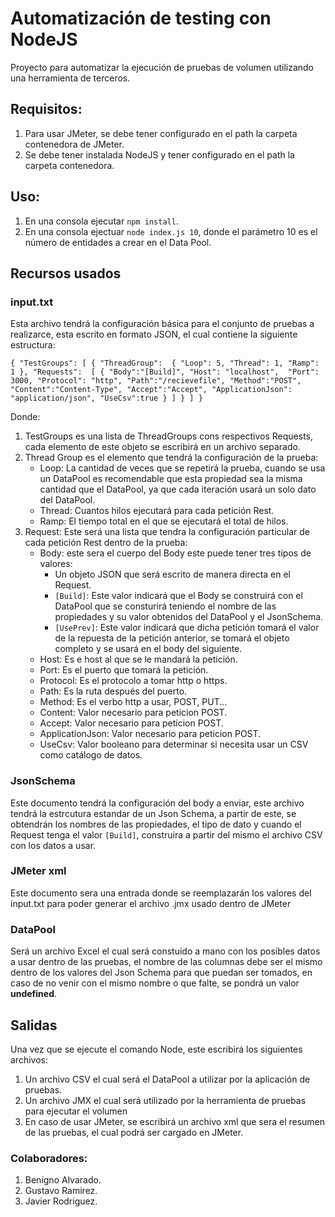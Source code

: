 # Automatización de testing con NodeJS

Proyecto para automatizar la ejecución de pruebas de volumen utilizando una herramienta de terceros.

## Requisitos:

 1. Para usar JMeter, se debe tener configurado en el path la carpeta contenedora de JMeter.
 2. Se debe tener instalada NodeJS y tener configurado en el path la carpeta contenedora.

## Uso:

1. En una consola ejecutar `npm install`.
2. En una consola ejectuar `node index.js 10`, donde el parámetro 10 es el número de entidades a crear en el Data Pool.

## Recursos usados

### input.txt

Esta archivo tendrá la configuración básica para el conjunto de pruebas a realizarce, esta escrito en formato JSON,  el cual contiene la siguiente estructura:

`{
    "TestGroups": [
        {
            "ThreadGroup": 
            {
                "Loop": 5,
                "Thread": 1,
                "Ramp": 1
            },
            "Requests": 
            [
                {
                    "Body":"[Build]",
                    "Host": "localhost", 
                    "Port": 3000,
                    "Protocol": "http",
                    "Path":"/recievefile",
                    "Method":"POST",
                    "Content":"Content-Type",
                    "Accept":"Accept",
                    "ApplicationJson": "application/json",
                    "UseCsv":true
                }
            ]
        }
    ]
}`

Donde:

 1. TestGroups es una lista de ThreadGroups cons respectivos Requests, cada elemento de este objeto se escribirá en un archivo separado.
 2. Thread Group es el elemento que tendrá la configuración de la prueba:
     - Loop: La cantidad de veces que se repetirá la prueba, cuando se usa un DataPool es recomendable que esta propiedad sea la misma cantidad que el DataPool, ya que cada iteración usará un solo dato del DataPool.
     - Thread: Cuantos hilos ejecutará para cada petición Rest.
     - Ramp: El tiempo total en el que se ejecutará el total de hilos.
 3. Request: Este será  una lista que tendra la configuración particular de cada petición Rest dentro de la prueba:
    - Body: este sera el cuerpo del Body este puede tener tres tipos de valores:
        - Un objeto JSON que será escrito de manera directa en el Request.
        - ``[Build]``: Este valor indicará que el Body se construirá con el DataPool que se consturirá teniendo el nombre de las propiedades y su valor obtenidos del DataPool y el JsonSchema.
        - ``[UsePrev]``: Este valor indicará que dicha petición tomará el valor de la repuesta de la petición anterior, se tomará el objeto completo y se usará en el body del siguiente.
    - Host: Es e host al que se le mandará la petición.
    - Port: Es el puerto que tomará la petición.
    - Protocol: Es el protocolo a tomar http o https.
    - Path: Es la ruta después del puerto.
    - Method: Es el verbo http a usar, POST, PUT...
    - Content: Valor necesario para peticion POST.
    - Accept: Valor necesario para peticion POST.
    - ApplicationJson: Valor necesario para peticion POST.
    - UseCsv: Valor booleano para determinar si necesita usar un CSV como catálogo de datos.

### JsonSchema

Este documento tendrá la configuración del body a enviar, este archivo tendrá la estrcutura estandar de un Json Schema, a partir de este, se obtendrán los nombres de las propiedades, el tipo de dato y cuando el Request tenga el valor ``[Build]``, construira a partir del mismo el archivo CSV con los datos a usar.

### JMeter xml

Este documento sera una entrada donde se reemplazarán los valores del input.txt para poder generar el archivo .jmx usado dentro de JMeter

### DataPool

Será un archivo Excel el cual será constuido a mano con los posibles datos a usar dentro de las pruebas, el nombre de las columnas debe ser el mismo dentro de los valores del Json Schema para que puedan ser tomados, en caso de no venir con el mismo nombre o que falte, se pondrá un valor **undefined**.

## Salidas

Una vez que se ejecute el comando Node, este escribirá los siguientes archivos:

 1. Un archivo CSV el cual será el DataPool a utilizar por la aplicación de pruebas.
 2. Un archivo JMX el cual será utilizado por la herramienta de pruebas para ejecutar el volumen
 3. En caso de usar JMeter, se escribirá un archivo xml que sera el resumen de las pruebas, el cual podrá ser cargado en JMeter.

### Colaboradores:

1. Benigno Alvarado.
2. Gustavo Ramirez.
3. Javier Rodriguez.
